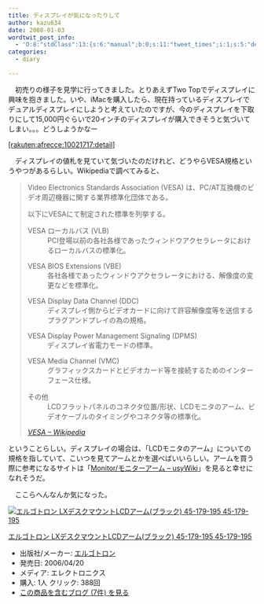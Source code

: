 ```yaml
---
title: ディスプレイが気になったりして
author: kazu634
date: 2008-01-03
wordtwit_post_info:
  - 'O:8:"stdClass":13:{s:6:"manual";b:0;s:11:"tweet_times";i:1;s:5:"delay";i:0;s:7:"enabled";i:1;s:10:"separation";s:2:"60";s:7:"version";s:3:"3.7";s:14:"tweet_template";b:0;s:6:"status";i:2;s:6:"result";a:0:{}s:13:"tweet_counter";i:2;s:13:"tweet_log_ids";a:1:{i:0;i:3575;}s:9:"hash_tags";a:0:{}s:8:"accounts";a:1:{i:0;s:7:"kazu634";}}'
categories:
  - diary

---
```

<div class="section">
<p>
    　初売りの様子を見学に行ってきました。とりあえずTwo Topでディスプレイに興味を抱きました。いや、iMacを購入したら、現在持っているディスプレイでデュアルディスプレイにしようと考えていたのですが、今のディスプレイを下取りにして15,000円ぐらいで20インチのディスプレイが購入できそうと気づいてしまい。。。どうしようかなー
</p>
  
<p>
<a href="http://d.hatena.ne.jp/rakuten/afrecce/10021717" onclick="__gaTracker('send', 'event', 'outbound-article', 'http://d.hatena.ne.jp/rakuten/afrecce/10021717', '[rakuten:afrecce:10021717:detail]');">[rakuten:afrecce:10021717:detail]</a>
</p>
  
<p>
    　ディスプレイの値札を見ていて気づいたのだけれど、どうやらVESA規格というやつがあるらしい。Wikipediaで調べてみると、
</p>
  
<blockquote title="VESA - Wikipedia" cite="http://ja.wikipedia.org/wiki/VESA">
<p>
      Video Electronics Standards Association (VESA) は、PC/AT互換機のビデオ周辺機器に関する業界標準化団体である。
</p>
    
<p>
      以下にVESAにて制定された標準を列挙する。
</p>
    
<dl>
<dt>
        VESA ローカルバス (VLB)
</dt>
      
<dd>
        PCI登場以前の各社各様であったウィンドウアクセラレータにおけるローカルバスの標準化。
</dd>
</dl>
    
<dl>
<dt>
        VESA BIOS Extensions (VBE)
</dt>
      
<dd>
        各社各様であったウィンドウアクセラレータにおける、解像度の変更などを標準化。
</dd>
</dl>
    
<dl>
<dt>
        VESA Display Data Channel (DDC)
</dt>
      
<dd>
        ディスプレイ側からビデオカードに向けて許容解像度等を送信するプラグアンドプレイの為の規格。
</dd>
</dl>
    
<dl>
<dt>
        VESA Display Power Management Signaling (DPMS)
</dt>
      
<dd>
        ディスプレイ省電力モードの標準。
</dd>
</dl>
    
<dl>
<dt>
        VESA Media Channel (VMC)
</dt>
      
<dd>
        グラフィックスカードとビデオカード等を接続するためのインターフェース仕様。
</dd>
</dl>
    
<dl>
<dt>
        その他
</dt>
      
<dd>
        LCDフラットパネルのコネクタ位置/形状、LCDモニタのアーム、ビデオケーブルのタイミングやコネクタ等の標準化。
</dd>
</dl>
    
<p>
<cite><a href="http://ja.wikipedia.org/wiki/VESA" onclick="__gaTracker('send', 'event', 'outbound-article', 'http://ja.wikipedia.org/wiki/VESA', 'VESA &#8211; Wikipedia');" target="_blank">VESA &#8211; Wikipedia</a></cite>
</p>
</blockquote>
  
<p>
    ということらしい。ディスプレイの場合は、「LCDモニタのアーム」についての規格を指していて、こいつを見てアームとかを選べばいいらしい。アームを買う際に参考になるサイトは「<a href="http://pc.usy.jp/wiki/index.php?Monitor%2F%A5%E2%A5%CB%A5%BF%A1%BC%A5%A2%A1%BC%A5%E0#rb561276" onclick="__gaTracker('send', 'event', 'outbound-article', 'http://pc.usy.jp/wiki/index.php?Monitor%2F%A5%E2%A5%CB%A5%BF%A1%BC%A5%A2%A1%BC%A5%E0#rb561276', 'Monitor/モニターアーム &#8211; usyWiki');" target="_blank">Monitor/モニターアーム &#8211; usyWiki</a>」を見ると幸せになれそうだ。
</p>
  
<p>
    　ここらへんなんか気になった。
</p>
  
<div class="hatena-asin-detail">
<a href="http://www.amazon.co.jp/dp/B000BUK7KW/?tag=hatena_st1-22&ascsubtag=d-7ibv" onclick="__gaTracker('send', 'event', 'outbound-article', 'http://www.amazon.co.jp/dp/B000BUK7KW/?tag=hatena_st1-22&ascsubtag=d-7ibv', '');"><img src="https://images-na.ssl-images-amazon.com/images/I/1196jv0D3hL._SL160_.jpg" class="hatena-asin-detail-image" alt="エルゴトロン LXデスクマウントLCDアーム(ブラック) 45-179-195 45-179-195" title="エルゴトロン LXデスクマウントLCDアーム(ブラック) 45-179-195 45-179-195" /></a></p> 
    
<div class="hatena-asin-detail-info">
<p class="hatena-asin-detail-title">
<a href="http://www.amazon.co.jp/dp/B000BUK7KW/?tag=hatena_st1-22&ascsubtag=d-7ibv" onclick="__gaTracker('send', 'event', 'outbound-article', 'http://www.amazon.co.jp/dp/B000BUK7KW/?tag=hatena_st1-22&ascsubtag=d-7ibv', 'エルゴトロン LXデスクマウントLCDアーム(ブラック) 45-179-195 45-179-195');">エルゴトロン LXデスクマウントLCDアーム(ブラック) 45-179-195 45-179-195</a>
</p>
      
<ul>
<li>
<span class="hatena-asin-detail-label">出版社/メーカー:</span> <a href="http://d.hatena.ne.jp/keyword/%A5%A8%A5%EB%A5%B4%A5%C8%A5%ED%A5%F3" onclick="__gaTracker('send', 'event', 'outbound-article', 'http://d.hatena.ne.jp/keyword/%A5%A8%A5%EB%A5%B4%A5%C8%A5%ED%A5%F3', 'エルゴトロン');" class="keyword">エルゴトロン</a>
</li>
<li>
<span class="hatena-asin-detail-label">発売日:</span> 2006/04/20
</li>
<li>
<span class="hatena-asin-detail-label">メディア:</span> エレクトロニクス
</li>
<li>
<span class="hatena-asin-detail-label">購入</span>: 1人 <span class="hatena-asin-detail-label">クリック</span>: 388回
</li>
<li>
<a href="http://d.hatena.ne.jp/asin/B000BUK7KW" onclick="__gaTracker('send', 'event', 'outbound-article', 'http://d.hatena.ne.jp/asin/B000BUK7KW', 'この商品を含むブログ (7件) を見る');" target="_blank">この商品を含むブログ (7件) を見る</a>
</li>
</ul>
</div>
    
<div class="hatena-asin-detail-foot">
</div>
</div>
</div>
